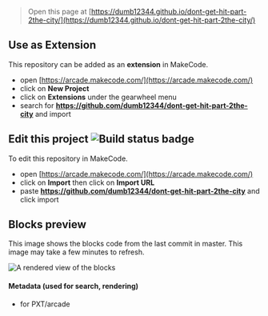  


> Open this page at [https://dumb12344.github.io/dont-get-hit-part-2the-city/](https://dumb12344.github.io/dont-get-hit-part-2the-city/)

## Use as Extension

This repository can be added as an **extension** in MakeCode.

* open [https://arcade.makecode.com/](https://arcade.makecode.com/)
* click on **New Project**
* click on **Extensions** under the gearwheel menu
* search for **https://github.com/dumb12344/dont-get-hit-part-2the-city** and import

## Edit this project ![Build status badge](https://github.com/dumb12344/dont-get-hit-part-2the-city/workflows/MakeCode/badge.svg)

To edit this repository in MakeCode.

* open [https://arcade.makecode.com/](https://arcade.makecode.com/)
* click on **Import** then click on **Import URL**
* paste **https://github.com/dumb12344/dont-get-hit-part-2the-city** and click import

## Blocks preview

This image shows the blocks code from the last commit in master.
This image may take a few minutes to refresh.

![A rendered view of the blocks](https://github.com/dumb12344/dont-get-hit-part-2the-city/raw/master/.github/makecode/blocks.png)

#### Metadata (used for search, rendering)

* for PXT/arcade
<script src="https://makecode.com/gh-pages-embed.js"></script><script>makeCodeRender("{{ site.makecode.home_url }}", "{{ site.github.owner_name }}/{{ site.github.repository_name }}");</script>
